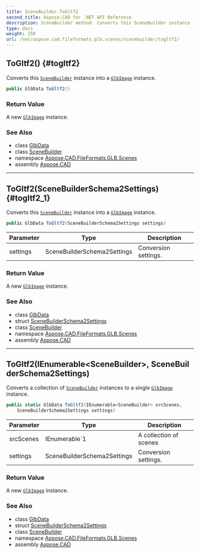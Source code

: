 ```yaml
---
title: SceneBuilder.ToGltf2
second_title: Aspose.CAD for .NET API Reference
description: SceneBuilder method. Converts this SceneBuilder instance into a GlbImage instance
type: docs
weight: 150
url: /net/aspose.cad.fileformats.glb.scenes/scenebuilder/togltf2/
---
```

## ToGltf2() {#togltf2}

Converts this [`SceneBuilder`](../) instance into a [`GlbImage`](../../../aspose.cad.fileformats.glb/glbimage/) instance.

```csharp
public GlbData ToGltf2()
```

### Return Value

A new [`GlbImage`](../../../aspose.cad.fileformats.glb/glbimage/) instance.

### See Also

* class [GlbData](../../../aspose.cad.fileformats.glb/glbdata/)
* class [SceneBuilder](../)
* namespace [Aspose.CAD.FileFormats.GLB.Scenes](../../../aspose.cad.fileformats.glb.scenes/)
* assembly [Aspose.CAD](../../../)

---

## ToGltf2(SceneBuilderSchema2Settings) {#togltf2_1}

Converts this [`SceneBuilder`](../) instance into a [`GlbImage`](../../../aspose.cad.fileformats.glb/glbimage/) instance.

```csharp
public GlbData ToGltf2(SceneBuilderSchema2Settings settings)
```

| Parameter | Type | Description |
| --- | --- | --- |
| settings | SceneBuilderSchema2Settings | Conversion settings. |

### Return Value

A new [`GlbImage`](../../../aspose.cad.fileformats.glb/glbimage/) instance.

### See Also

* class [GlbData](../../../aspose.cad.fileformats.glb/glbdata/)
* struct [SceneBuilderSchema2Settings](../../scenebuilderschema2settings/)
* class [SceneBuilder](../)
* namespace [Aspose.CAD.FileFormats.GLB.Scenes](../../../aspose.cad.fileformats.glb.scenes/)
* assembly [Aspose.CAD](../../../)

---

## ToGltf2(IEnumerable&lt;SceneBuilder&gt;, SceneBuilderSchema2Settings)

Converts a collection of [`SceneBuilder`](../) instances to a single [`GlbImage`](../../../aspose.cad.fileformats.glb/glbimage/) instance.

```csharp
public static GlbData ToGltf2(IEnumerable<SceneBuilder> srcScenes, 
    SceneBuilderSchema2Settings settings)
```

| Parameter | Type | Description |
| --- | --- | --- |
| srcScenes | IEnumerable`1 | A collection of scenes |
| settings | SceneBuilderSchema2Settings | Conversion settings. |

### Return Value

A new [`GlbImage`](../../../aspose.cad.fileformats.glb/glbimage/) instance.

### See Also

* class [GlbData](../../../aspose.cad.fileformats.glb/glbdata/)
* struct [SceneBuilderSchema2Settings](../../scenebuilderschema2settings/)
* class [SceneBuilder](../)
* namespace [Aspose.CAD.FileFormats.GLB.Scenes](../../../aspose.cad.fileformats.glb.scenes/)
* assembly [Aspose.CAD](../../../)


